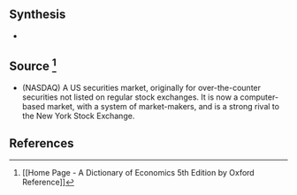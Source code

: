## Synthesis
- 
## Source [^1]
- (NASDAQ) A US securities market, originally for over-the-counter securities not listed on regular stock exchanges. It is now a computer-based market, with a system of market-makers, and is a strong rival to the New York Stock Exchange.
## References

[^1]: [[Home Page - A Dictionary of Economics 5th Edition by Oxford Reference]]